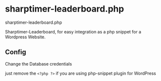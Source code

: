 # sharptimer-leaderboard.php
sharptimer-leaderboard.php


Sharptimer-Leaderboard, for easy integration as a php snippet for a Wordpress Website.


## Config
Change the Database credentials

just remove the ```<?php ?>``` if you are using php-snippet plugin for WordPress

